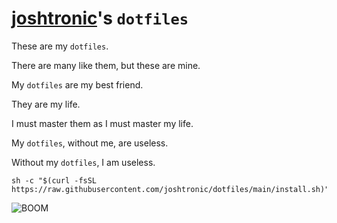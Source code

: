 # [joshtronic](https://joshtronic.com)'s `dotfiles`

These are my `dotfiles`.

There are many like them, but these are mine.

My `dotfiles` are my best friend.

They are my life.

I must master them as I must master my life.

My `dotfiles`, without me, are useless.

Without my `dotfiles`, I am useless.

```shell
sh -c "$(curl -fsSL https://raw.githubusercontent.com/joshtronic/dotfiles/main/install.sh)"
```

![BOOM](https://media.giphy.com/media/laUY2MuoktHPy/source.gif)
